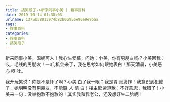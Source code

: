 ```yaml
---
title: 搞笑段子->新来同事小美 | 糗事百科
date: 2019-10-14 01:38:03
urlname: 1375b58813974b82b06955e90e9e9baa
tags: 
- 糗事百科
categories:
- 糗事百科
- 搞笑段子
---
```

新来同事小美，温婉可人！我心生爱慕，问她：小美，你有男朋友吗？小美回我：哎，毛线的男朋友！一听,机会来了，我在思考如何跟她表白！那天清晨，小美恶 心 呕 吐。

我开玩笑说：你是不是怀了啊？小美 白了我一眼：我是胃 炎发作！我意识到犯傻了，她明明没有男朋友，不能毁 人 清 白！楼主赶紧道歉：不好意思，我错了！小美来一句：没啥抱歉不抱歉的！其实我和我老公，还没想好生二胎呢！